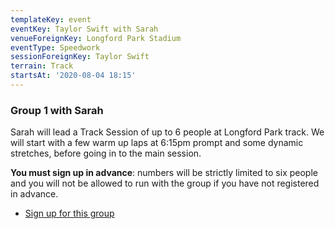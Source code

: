 ```yaml
---
templateKey: event
eventKey: Taylor Swift with Sarah
venueForeignKey: Longford Park Stadium
eventType: Speedwork
sessionForeignKey: Taylor Swift
terrain: Track
startsAt: '2020-08-04 18:15'
---
```

### Group 1 with Sarah
Sarah will lead a Track Session of up to 6 people at Longford Park track. We will start with a few warm up laps at 
6:15pm prompt and some dynamic stretches, before going in to the main session.

**You must sign up in advance**: numbers will be strictly limited to six people and you will not be allowed to run with 
the group if you have not registered in advance.

* [Sign up for this group](https://doodle.com/poll/3eq6sabgft4xwn6f)
